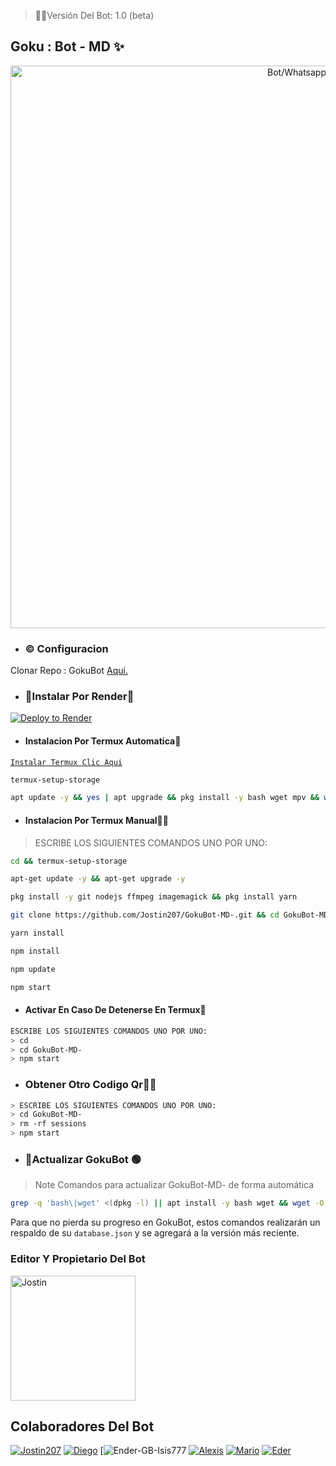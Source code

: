 
> 🌹📍Versión Del Bot: 1.0 (beta)

## Goku : Bot  - MD ✨
<p align="center">
<img src="https://telegra.ph/file/72b5a2d1e72952ce14df9.png" alt="Bot/Whatsapp" width="900"/>
</p>


- ### ©️ Configuracion
 Clonar Repo : GokuBot [Aqui.](https://github.com/Jostin/GokuBot-MD-/fork)

  
- ### 🧸Instalar Por Render🧩

[![Deploy to Render](https://render.com/images/deploy-to-render-button.svg)](https://dashboard.render.com/blueprint/new?repo=https%3A%2F%2Fgithub.com%2Jostin207%2FGokuBot-MD-) 


- #### Instalacion Por Termux Automatica🧸

[`Instalar Termux Clic Aqui`](https://www.mediafire.com/file/3hsvi3xkpq3a64o/termux_118.apk/file)
 
```bash
termux-setup-storage
```

```bash
apt update -y && yes | apt upgrade && pkg install -y bash wget mpv && wget -O - https://raw.githubusercontent.com/Jostin207/GokuBot-MD-/master/goku.sh | bash
```

- #### Instalacion Por Termux Manual👨‍💻
> ESCRIBE LOS SIGUIENTES COMANDOS UNO POR UNO:

```bash
cd && termux-setup-storage
```

```bash
apt-get update -y && apt-get upgrade -y
```

```bash
pkg install -y git nodejs ffmpeg imagemagick && pkg install yarn 
```

```bash
git clone https://github.com/Jostin207/GokuBot-MD-.git && cd GokuBot-MD-
```

```bash
yarn install
```

```bash
npm install
```

```bash
npm update
```

```bash
npm start
```
</details>

- #### Activar En Caso De Detenerse En Termux🧸
```bash
ESCRIBE LOS SIGUIENTES COMANDOS UNO POR UNO:
> cd 
> cd GokuBot-MD-
> npm start
```

- ### Obtener Otro Codigo Qr👨‍💻 
```bash
> ESCRIBE LOS SIGUIENTES COMANDOS UNO POR UNO:
> cd GokuBot-MD-
> rm -rf sessions
> npm start
```

- ### 📍Actualizar GokuBot 🟢
> Note Comandos para actualizar GokuBot-MD- de forma automática
```bash
grep -q 'bash\|wget' <(dpkg -l) || apt install -y bash wget && wget -O - https://raw.githubusercontent.com/Jostin207/GokuBot-MD-/master/update.sh | bash
```
Para que no pierda su progreso en GokuBot, estos comandos realizarán un respaldo de su `database.json` y se agregará a la versión más reciente.


### Editor Y Propietario Del Bot 
<a
href="https://github.com/Jostin207"><img src="https://github.com/Jostin207.png" width="200" height="200" alt="Jostin"/></a>

## Colaboradores Del Bot  
[![Jostin207](https://github.com/Jostin207.png?size=100)](https://github.com/Jostin207) [![Diego](https://github.com/Diego-YL-177.png?size=100)](https://github.com/Diego-YL-177) [![Ender-GB-Isis777](https://github.com/Ender-GB-Isis777.png?size=100) [![Alexis](https://github.com/AzamiJs.png?size=100)](https://github.com/AzamiJs) [![Mario](https://github.com/elrebelde21.png?size=100)](https://github.com/elrebelde21) [![Eder](https://github.com/WOTCHITO.png?size=100)](https://github.com/WOTCHITO)
